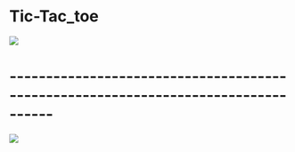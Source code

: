 # Tic-Tac_toe

![](images/t1.PNG)
# ----------------------------------------------------------------------------------
![](images/t2.PNG)
